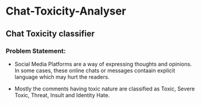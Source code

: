 # Chat-Toxicity-Analyser

## Chat Toxicity classifier 

 

### Problem Statement: 

- Social Media Platforms are a way of expressing thoughts and opinions.  In some cases, these online chats or messages contaain explicit language which may hurt the readers.  

- Mostly the comments having toxic nature are classified as Toxic, Severe Toxic, Threat, Insult and Identity Hate. 
